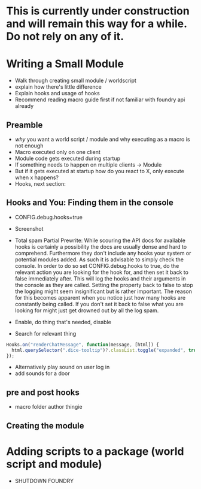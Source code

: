 # This is currently under construction and will remain this way for a while. Do not rely on any of it.

# Writing a Small Module
- Walk through creating small module / worldscript
- explain how there's little difference
- Explain hooks and usage of hooks
- Recommend reading macro guide first if not familiar with foundry api already

## Preamble
- *why* you want a world script / module and why executing as a macro is not enough
- Macro executed only on one client
- Module code gets executed during startup
- If something needs to happen on multiple clients -> Module
- But if it gets executed at startup how do you react to X, only execute when x happens?
- Hooks, next section:

## Hooks and You: Finding them in the console
- CONFIG.debug.hooks=true
- Screenshot
- Total spam
Partial Prewrite:
While scouring the API docs for available hooks is certainly a possibility the docs are usually dense and hard to comprehend. Furthermore they don't include any hooks your system or potential modules added. As such it is advisable to simply check the console. In order to do so set CONFIG.debug.hooks to true, do the relevant action you are looking for the hook for, and then set it back to false immediately after. This will log the hooks and their arguments in the console as they are called. Setting the property back to false to stop the logging might seem insignificant but is rather important. The reason for this  becomes apparent when you notice just how many hooks are constantly being called. If you don't set it back to false what you are looking for might just get drowned out by all the log spam.

- Enable, do thing that's needed, disable
- Search for relevant thing
```javascript
Hooks.on("renderChatMessage", function(message, [html]) {
  html.querySelector(".dice-tooltip")?.classList.toggle("expanded", true);
});
```
- Alternatively play sound on user log in
- add sounds for a door
## pre and post hooks
- macro folder author thingie

## Creating the module 

# Adding scripts to a package (world script and module)
- SHUTDOWN FOUNDRY

